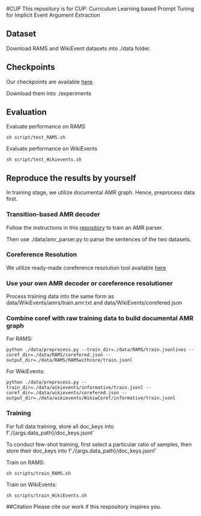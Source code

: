 #CUP
This repository is for CUP: Curriculum Learning based Prompt Tuning for Implicit Event Argument Extraction


## Dataset
Download RAMS and WikiEvent datasets into ./data folder.

## Checkpoints
Our checkpoints are available [here](https://drive.google.com/drive/folders/1IDAuOWxIlStmgzkmgFsd24Ckx9tJ3QhR).

Download them into ./experiments
## Evaluation 
Evaluate performance on RAMS

    sh script/test_RAMS.sh

Evaluate performance on WikiEvents

    sh script/test_Wikievents.sh


## Reproduce the results by yourself
In training stage, we utilize documental AMR graph. Hence, preprocess data first.
### Transition-based AMR decoder
Follow the instructions in this [repository](https://github.com/IBM/transition-amr-parser) to train an AMR parser.

Then use ./data/amr_parser.py to parse the sentences of the two datasets.

### Coreference Resolution
We utilize ready-made coreference resolution tool available [here](https://demo.allennlp.org/coreference-resolution)
### Use your own AMR decoder or coreference resolutioner
Process training data into the same form as data/WikiEvents/amrs/train.amr.txt and data/WikiEvents/corefered.json

### Combine coref with raw training data to build documental AMR graph

For RAMS: 

    python ./data/preprocess.py --train_dir=./data/RAMS/train.jsonlines --coref_dir=./data/RAMS/corefered.json --output_dir=./data/RAMS/RAMSwithcore/train.jsonl

For WikiEvents: 
 
    python ./data/preprocess.py --train_dir=./data/wikievents/informative/train.jsonl --coref_dir=./data/wikievents/corefered.json --output_dir=./data/wikievents/WikiwCoref/informative/train.jsonl

### Training
For full data training, store all doc_keys into f'./{args.data_path}/doc_keys.jsonl' 

To conduct few-shot training, first select a particular ratio of samples, then store their doc_keys into f'./{args.data_path}/doc_keys.jsonl' 

Train on RAMS:

    sh scripts/train_RAMS.sh
Train on WikiEvents:

    sh scripts/train_WikiEvents.sh

##Citation
Please cite our work if this respository inspires you.

